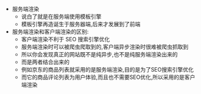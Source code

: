 - 服务端渲染
  - 说白了就是在服务端使用模板引擎
  - 模板引擎再造诞生于服务器端,后来才发展到了前端
- 服务端渲染和客户端渲染的区别:
  - 客户端渲染不利于 SEO 搜索引擎优化
  - 服务端渲染时可以被爬虫爬取到的,客户端异步渲染时很难被爬虫抓取到
  - 所以你会发现真正的网站既不是纯异步,也不是纯服务端渲染出来的
  - 而是两者结合出来的
  - 例如京东的商品列表就采用的是服务端渲染,目的是为了SEO搜索引擎优化
  - 而它的商品评论列表为用户体验,而且也不需要SEO优化,所以采用的是客户端渲染

